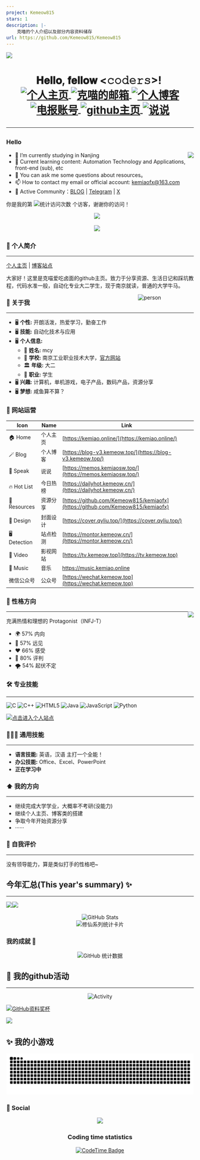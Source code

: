 ```yaml
---
project: Kemeow815
stars: 1
description: |-
    克喵的个人介绍以及部分内容资料储存
url: https://github.com/Kemeow815/Kemeow815
---
```


[<img src="./static/hello.png">](https://kemiao.online)

<h1 align="center">𝐇𝐞𝐥𝐥𝐨, 𝐟𝐞𝐥𝐥𝐨𝐰 <𝚌𝚘𝚍𝚎𝚛𝚜></𝚌𝚘𝚍𝚎𝚛𝚜>! <img src="./static/image.gif" width="30px" alt=""><br>

<a href="https://kemiao.online/">
  <img align="center" alt="个人主页" width="22px" src="./static/icon/home.svg" />
</a>
  <a href="mailto:me@kemiaosw.top">
  <img align="center" alt="克喵的邮箱" width="22px" src="./static/icon/email.svg" />
</a>
<a href="https://blog-v3.kemeow.top">
  <img align="center" alt="个人博客" width="22px" src="./static/icon/blog.svg" />
</a>
<a href="https://t.me/KemiaoJun">
  <img align="center" alt="电报账号" width="22px" src="./static/icon/telegram.svg" />
</a>
<!-- <a href="https://xc.liushen.fun">
  <img align="center" alt="柳神的个人相册" width="22px" src="./static/icon/gallery.svg" />
</a> -->
<!-- <a href="https://gitee.com/willow-god">
  <img align="center" alt="gitee首页" width="22px" src="./static/icon/gitee.svg" />
</a> -->
<a href="https://www.github.com/Kemeow815">
  <img align="center" alt="github主页" width="22px" src="./static/icon/github.svg" />
</a>
<a href="https://memos.kemiaosw.top/">
  <img align="center" src="./static/icon/memos.svg" alt="说说" width="22px">
</a>

---

### Hello

<a href="https://blog-v3.kemeow.top/"><img src="https://media.giphy.com/media/SWoSkN6DxTszqIKEqv/giphy.gif" align="right" height="275" /></a>

- 🔭 I’m currently studying in Nanjing
- 🌱 Current learning content: Automation Technology and Applications, front-end (sub), etc
- 💬 You can ask me some questions about resources。
- 📫 How to contact my email or official account: kemiaofx@163.com
- 🍉 Active Community：[BLOG](https://blog-v3.kemeow.top) | [Telegram](https://t.me/KemiaoJun) |  [X](https://x.com/kemiaosw/) 

你是我的第 ![ 统计访问次数 ](https://profile-counter.glitch.me/Kemeow815/count.svg) 个访客，谢谢你的访问！

<p align="center">
<img src="https://capsule-render.vercel.app/api?type=waving&color=timeGradient&height=300&&section=header&text=HI%20THERE!&fontSize=90&fontAlign=50&fontAlignY=30&desc=I%20AM%20KeMiao%20%F0%9F%91%8B&descAlign=50&descSize=30&descAlignY=60&animation=twinkling" />
</p>

<p align="center">
<img src="https://readme-typing-svg.demolab.com?font=Orbitron&size=25&pause=1000&center=true&vCenter=true&random=false&width=600&lines=Welcome+to+my+GitHub+profile+page!;I+am+KeMiao+obsessed+with+programming!" />
</p>

### 👋 个人简介 
---
[个人主页](https://kemiao.online) | [博客站点](https://blog-v3.kemeow.top)

大家好！这里是克喵爱吃卤面的github主页。致力于分享资源、生活日记和踩坑教程，代码水准一般，自动化专业大二学生，现于南京就读，普通的大学牛马。

<img align='right' src="./static/avatar.png" width="150" alt="person">

### :book: 关于我

---

- 🖥 **个性:** 开朗活泼，热爱学习，勤奋工作
- 🖥 **技能:** 自动化技术与应用
- 🖥 **个人信息:**
    - 🧑 **姓名:** mcy
    - 🏫 **学校:** 南京工业职业技术大学，[官方网站](https://www.niit.edu.cn/)
    - 🏛️ **年级:** 大二
    - 👷 **职业:** 学生
- 🖥 **兴趣:** 计算机，单机游戏，电子产品，数码产品，资源分享
- 🖥 **梦想:** 咸鱼算不算？

### 📲 网站运营

| Icon         | Name             | Link                                               |
|--------------|------------------|----------------------------------------------------|
| 🏠 Home      | 个人主页         | [https://kemiao.online/](https://kemiao.online/)  |
| 🪄 Blog      | 个人博客         | [https://blog-v3.kemeow.top/](https://blog-v3.kemeow.top/) |
| 🚀 Speak    | 说说         | [https://memos.kemiaosw.top/](https://memos.kemiaosw.top/) |
| 🔥 Hot List  | 今日热榜         | [https://dailyhot.kemeow.cn/](https://dailyhot.kemeow.cn/) |
| 💾 Resources | 资源分享         | [https://github.com/Kemeow815/kemiaofx](https://github,com/Kemeow815/kemiaofx) |
| 🎨 Design    | 封面设计         | [https://cover.qyliu.top/](https://cover.qyliu.top/) |
| 🖥️ Detection | 站点检测         | [https://montor.kemeow.cn/](https://montor.kemeow.cn/) |
| 🎦 Video | 影视网站 | [https://tv.kemeow.top](https://tv.kemeow.top) |
| 🎵 Music | 音乐 | [https://music.kemiao.online ](https://music.kemiao.online)|
| 微信公众号 | 公众号 | [https://wechat.kemeow.top](https://wechat.kemeow.top) |
### 🌟 性格方向 

<img src="./static/character.svg" align='right' height="200">

---
充满热情和理想的 Protagonist（INFJ-T）  
- 🌍 57% 内向  
- 🔮 57% 远见 
- ❤️ 66% 感受  
- 🧠 80% 评判 
- 🌪️ 54% 起伏不定

### 🛠️ 专业技能 

---

![C](https://img.shields.io/badge/-C-000000?style=flat&logo=c) ![C++](https://img.shields.io/badge/-C++-000000?style=flat&logo=c%2B%2B) ![HTML5](https://img.shields.io/badge/-HTML5-000000?style=flat&logo=html5) ![Java](https://img.shields.io/badge/-Java-000000?style=flat&logo=java) ![JavaScript](https://img.shields.io/badge/-JavaScript-000000?style=flat&logo=javascript) ![Python](https://img.shields.io/badge/-Python-000000?style=flat&logo=python)

[<img src="./static/icons.png" alt="点击进入个人站点">](https://www.liushen.fun)

### 👩🏻‍🏭 通用技能
---
- **语言技能:** 英语，汉语 主打一个全能！
- **办公技能:** Office、Excel、PowerPoint
- **正在学习中**

### :arrow_up: 我的方向

---

- 继续完成大学学业，大概率不考研(没能力)
- 继续个人主页、博客类的搭建
- 争取今年开始资源分享
- ······

### 📝 自我评价 
---
没有领导能力，算是类似打手的性格吧~

## 今年汇总(This year's summary) ✨
---
<img align="" height="137px" src="https://github-readme-stats.vercel.app/api?username=Kemeow815&hide_title=true&hide_border=true&show_icons=true&include_all_commits=true&line_height=21&bg_color=0,EC6C6C,FFD479,FFFC79,73FA79&theme=graywhite&locale=cn"/><img align="" height="137px" src="https://github-readme-stats.vercel.app/api/top-langs/?username=Kemeow815&hide_title=true&hide_border=true&layout=compact&bg_color=0,73FA79,73FDFF,D783FF&theme=graywhite&locale=cn"/> 

<div align="center">
  <img src="https://github-readme-stats.vercel.app/api?username=Kemeow815" alt="GitHub Stats" />
</div>

<div align="center">
  <img 
    src="https://github-immortality.vercel.app/api?username=Kemeow815" 
    alt="修仙系列统计卡片" 
    style="max-width: 100%; height: auto;" 
  />
</div>

### 我的成就 🏅
<div align="center">
  <img 
    src="https://stats.justsong.cn/api/github?username=Kemeow815&theme=dark" 
    alt="GitHub 统计数据" 
    style="max-width: 100%; height: auto; loading: lazy;" 
  />
</div>

## 🚀 我的github活动 
---

<p align="center">
  <a>
    <img src="https://github-readme-activity-graph.vercel.app/graph?username=Kemeow815&theme=github-compact&custom_title=Activity&radius=30&height=300" alt="Activity">
  </a>
</p>


[![GitHub资料奖杯](https://github-profile-trophy.vercel.app/?username=Kemeow815&theme=algolia&column=8)](https://github-profile-trophy.vercel.app/?username=Kemeow815&theme=algolia&column=8)

![](./profile-3d-contrib/profile-night-rainbow.svg)


## ✨ 我的小游戏

<picture>
  <source media="(prefers-color-scheme: dark)" srcset="https://raw.githubusercontent.com/liuchenyang0703/liuchenyang0703/output/github-contribution-grid-snake-dark.svg">
  <source media="(prefers-color-scheme: light)" srcset="https://raw.githubusercontent.com/liuchenyang0703/liuchenyang0703/output/github-contribution-grid-snake.svg">
  <img alt="github contribution grid snake animation" src="https://raw.githubusercontent.com/liuchenyang0703/liuchenyang0703/output/github-contribution-grid-snake.svg">
</picture>

### 🤝 Social
<!-- BiliBili数据 -->
<div align="center">
  <a href="https://space.bilibili.com/3546643173477234"><img src="https://stats.justsong.cn/api/bilibili/?id=3546643173477234"/></a>

### Coding time statistics
[![CodeTime Badge](https://img.shields.io/endpoint?style=social&color=222&url=https%3A%2F%2Fapi.codetime.dev%2Fshield%3Fid%3D32375%26project%3D%26in=0)](https://codetime.dev)

